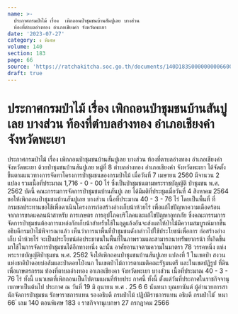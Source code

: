 ```yaml
---
name: >-
  ประกาศกรมป่าไม้ เรื่อง  เพิกถอนป่าชุมชนบ้านสันปูเลย บางส่วน 
  ท้องที่ตำบลอ่างทอง อำเภอเชียงคำ จังหวัดพะเยา
date: '2023-07-27'
category: ง พิเศษ
volume: 140
section: 183
page: 66
source: 'https://ratchakitcha.soc.go.th/documents/140D183S0000000006600.pdf'
draft: true
---
```


# ประกาศกรมป่าไม้ เรื่อง  เพิกถอนป่าชุมชนบ้านสันปูเลย บางส่วน  ท้องที่ตำบลอ่างทอง อำเภอเชียงคำ จังหวัดพะเยา

ประกาศกรมป่าไม้ เรื่อง เพิกถอนป่าชุมชนบ้านสันปูเลย บางส่วน ท้องที่ตาบลอ่างทอง อำเภอเชียงคำ จังหวัดพะเยา ด้วยป่าชุมชนบ้านสันปูเลย หมู่ที่ 8 ตำบลอ่างทอง อำเภอเชียงคำ จังหวัดพะเยา ได้จัดตั้งขึ้นตามแนวทางการจัดทาโครงการป่าชุมชนของกรมป่าไม้ เมื่อวันที่ 7 เมษายน 2560 มีจานวน 2 แปลง รวมเนื้อที่ประมาณ 1,716 - 0 - 00 ไร่ ซึ่งเป็นป่าชุมชนตามพระราชบัญญัติ ป่าชุมชน พ.ศ. 2562 บัดนี้ คณะกรรมการจัดการป่าชุมชนบ้านสันปูเ ลย ได้มีมติที่ประชุมเมื่อวันที่ 4 สิงหาคม 2564 ขอให้เพิกถอนป่าชุมชนบ้านสันปูเลย บางส่วน เนื้อที่ประมาณ 40 - 3 - 76 ไร่ โดยเป็นพื้นที่ ที่กรมชลประทานขอใช้เพื่อดาเนินโครงการก่อสร้างอ่างเก็บน้าห้วยไร่ เพื่อแก้ไขปัญหาความเดือดร้อน จากการขาดแคลนน้าสาหรับ การเกษตร การอุปโภคบริโภคและแก้ไขปัญหาอุทกภัย ซึ่งคณะกรรมการ จัดการป่าชุมชนต้องการแหล่งกักเก็บน้าสำหรับใช้ในฤดูแล้งอันจะส่งผลให้ป่าไม้มีความสมบูรณ์มากขึ้น อธิบดีกรมป่าไม้พิจารณาแล้ว เห็นว่าการนาพื้นที่ป่าชุมชนดังกล่าวไปใช้ประโยชน์เพื่อการ ก่อสร้างอ่างเก็บ น้ำห้วยไร่ จะเป็นประโยชน์ต่อประชาชนในพื้นที่ในภาพรวมและสามารถนาทรัพยากรน้า ที่เกิดขึ้นมาใช้ในการจัดการป่าชุมชนได้อีกทางหนึ่ง ฉะนั้น อาศัยอานาจตามความในมาตรา 78 วรรคหนึ่ง แห่งพระราชบัญญัติป่าชุมชน พ.ศ. 2562 จึงให้เพิกถอนป่าชุมชนบ้านสันปูเลย แปลงที่ 1 ในเขตป่า สงวนแห่งชาติป่าดอยบ่อส้มและป่าดอยโป่งนก ในเขตป่าไม้ถาวรตามมติคณะรัฐมนตรี และในเขตปฏิรูป ที่ดินเพื่อเกษตรกรรม ท้องที่ตาบลอ่างทอง อาเภอเชียงคา จังหวัดพะเยา บางส่วน เนื้อที่ประมาณ 40 - 3 - 76 ไร่ ทั้งนี้ แนวเขตที่เพิกถอนเป็นไปตามแผนที่ท้ายประ กาศนี้ ทั้งนี้ ตั้งแต่วันที่ประกาศในราชกิจจานุเบกษาเป็นต้นไป ประกาศ ณ วันที่ 19 มิ ถุนายน พ.ศ . 25 6 6 นันทนา บุณยานันต์ ผู้อำนวยการสานักจัดการป่าชุมชน รักษาราชการแทน รองอธิบดี กรมป่าไม้ ปฏิบัติราชการแทน อธิบดี กรมป่าไม้ ้ หนา 66 ่ เลม 140 ตอนพิเศษ 183 ง ราชกิจจานุเบกษา 27 กรกฎาคม 2566

